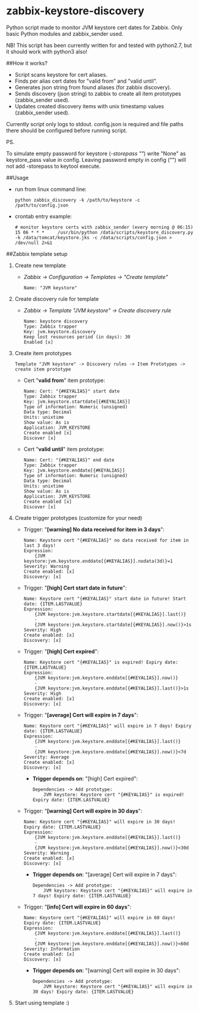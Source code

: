 # zabbix-keystore-discovery
Python script made to monitor JVM keystore cert dates for Zabbix.
Only basic Python modules and zabbix_sender used.

NB! 
This script has been currently written for and tested with python2.7, but it should work with python3 also!

##How it works?
* Script scans keystore for cert aliases.
* Finds per alias cert dates for "valid from" and "valid until".
* Generates json string from found aliases (for zabbix discovery).
* Sends discovery (json string) to zabbix to create all item prototypes (zabbix_sender used).
* Updates created discovery items with unix timestamp values (zabbix_sender used).

Currently script only logs to stdout. 
config.json is required and file paths there should be configured before running script.

PS. 

To simulate empty password for keystore (_-storepass ""_) write "None" as keystore_pass value in config.
Leaving password empty in config ("") will not add -storepass to keytool execute.

##Usage
* run from linux command line:

    `python zabbix_discovery -k /path/to/keystore -c /path/to/config.json`


* crontab entry example:
    
    ```
    # monitor keystore certs with zabbix_sender (every morning @ 06:15)
    15 06 * * *     /usr/bin/python /data/scripts/keystore_discovery.py -k /data/tomcat/keystore.jks -c /data/scripts/config.json > /dev/null 2>&1
    ```
  
##Zabbix template setup
1. Create new template
   
    * _Zabbix -> Configuration -> Templates -> "Create template"_
        
        `Name: "JVM keystore"`
    

2. Create discovery rule for template

    * _Zabbix -> Template "JVM keystore" -> Create discovery rule_

        ```
        Name: keystore discovery
        Type: Zabbix trapper
        Key: jvm.keystore.discovery
        Keep lost resources period (in days): 30
        Enabled [x]
        ```

3. Create item prototypes

    `Template "JVM keystore" -> Discovery rules -> Item Prototypes -> create item prototype`
    * Cert "**valid from**" item prototype:
        ```
        Name: Cert: "{#KEYALIAS}" start date
        Type: Zabbix trapper
        Key: jvm.keystore.startdate[{#KEYALIAS}]
        Type of information: Numeric (unsigned)
        Data type: Decimal
        Units: unixtime
        Show value: As is
        Application: JVM_KEYSTORE
        Create enabled [x]
        Discover [x]
        ```
      
    * Cert "**valid until**" item prototype:
        ```
        Name: Cert: "{#KEYALIAS}" end date
        Type: Zabbix trapper
        Key: jvm.keystore.enddate[{#KEYALIAS}]
        Type of information: Numeric (unsigned)
        Data type: Decimal
        Units: unixtime
        Show value: As is
        Application: JVM_KEYSTORE
        Create enabled [x]
        Discover [x]
        ```
      
4. Create trigger prototypes (customize for your need)
    * Trigger: "**[warning] No data received for item in 3 days**":
        ```
        Name: Keystore cert "{#KEYALIAS}" no data received for item in last 3 days!
        Expression: 
            {JVM keystore:jvm.keystore.enddate[{#KEYALIAS}].nodata(3d)}=1
        Severity: Warning
        Create enabled: [x]
        Discovery: [x]
        ```
      
    * Trigger: "**[high] Cert start date in future**":
        ```
        Name: Keystore cert "{#KEYALIAS}" start date in future! Start date: {ITEM.LASTVALUE}
        Expression: 
            {JVM keystore:jvm.keystore.startdate[{#KEYALIAS}].last()}
            -
            {JVM keystore:jvm.keystore.startdate[{#KEYALIAS}].now()}>1s
        Severity: High
        Create enabled: [x]
        Discovery: [x]
        ```
      
    * Trigger: "**[high] Cert expired**":
        ```
        Name: Keystore cert "{#KEYALIAS}" is expired! Expiry date: {ITEM.LASTVALUE}
        Expression: 
            {JVM keystore:jvm.keystore.enddate[{#KEYALIAS}].now()}
            -
            {JVM keystore:jvm.keystore.enddate[{#KEYALIAS}].last()}>1s
        Severity: High
        Create enabled: [x]
        Discovery: [x]
        ```
      
    * Trigger: "**[average] Cert will expire in 7 days**":
        ```
        Name: Keystore cert "{#KEYALIAS}" will expire in 7 days! Expiry date: {ITEM.LASTVALUE}
        Expression: 
            {JVM keystore:jvm.keystore.enddate[{#KEYALIAS}].last()}
            -
            {JVM keystore:jvm.keystore.enddate[{#KEYALIAS}].now()}<7d
        Severity: Average
        Create enabled: [x]
        Discovery: [x]
        ```
        * **Trigger depends on**: "[high] Cert expired": 
          
            ```
            Dependencies -> Add prototype:
                JVM keystore: Keystore cert "{#KEYALIAS}" is expired! Expiry date: {ITEM.LASTVALUE}
            ```
          
    * Trigger: "**[warning] Cert will expire in 30 days**":
        ```
        Name: Keystore cert "{#KEYALIAS}" will expire in 30 days! Expiry date: {ITEM.LASTVALUE}
        Expression: 
            {JVM keystore:jvm.keystore.enddate[{#KEYALIAS}].last()}
            -
            {JVM keystore:jvm.keystore.enddate[{#KEYALIAS}].now()}<30d
        Severity: Warning
        Create enabled: [x]
        Discovery: [x]
        ```
        * **Trigger depends on**: "[average] Cert will expire in 7 days": 
          
            ```
            Dependencies -> Add prototype:
                JVM keystore: Keystore cert "{#KEYALIAS}" will expire in 7 days! Expiry date: {ITEM.LASTVALUE}
            ```
          
    * Trigger: "**[info] Cert will expire in 60 days**":
        ```
        Name: Keystore cert "{#KEYALIAS}" will expire in 60 days! Expiry date: {ITEM.LASTVALUE}
        Expression: 
            {JVM keystore:jvm.keystore.enddate[{#KEYALIAS}].last()}
            -
            {JVM keystore:jvm.keystore.enddate[{#KEYALIAS}].now()}<60d
        Severity: Information
        Create enabled: [x]
        Discovery: [x]
        ```
        * **Trigger depends on**: "[warning] Cert will expire in 30 days": 
          
            ```
            Dependencies -> Add prototype:
                JVM keystore: Keystore cert "{#KEYALIAS}" will expire in 30 days! Expiry date: {ITEM.LASTVALUE}
            ```

5. Start using template :)